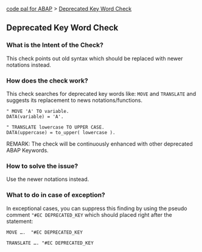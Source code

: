 [code pal for ABAP](../README.md) > [Deprecated Key Word Check](deprecated-key-word.md)

## Deprecated Key Word Check

### What is the Intent of the Check?

This check points out old syntax which should be replaced with newer notations instead.

### How does the check work?

This check searches for deprecated key words like: `MOVE` and `TRANSLATE` and suggests its replacement to news notations/functions.

```ABAP
" MOVE 'A' TO variable.
DATA(variable) = 'A'.

" TRANSLATE lowercase TO UPPER CASE.
DATA(uppercase) = to_upper( lowercase ).

```

REMARK: The check will be continuously enhanced with other deprecated ABAP Keywords.

### How to solve the issue?

Use the newer notations instead.

### What to do in case of exception?

In exceptional cases, you can suppress this finding by using the pseudo comment `"#EC DEPRECATED_KEY` which should placed right after the statement:

```abap
MOVE ….  "#EC DEPRECATED_KEY

TRANSLATE …. "#EC DEPRECATED_KEY
```
